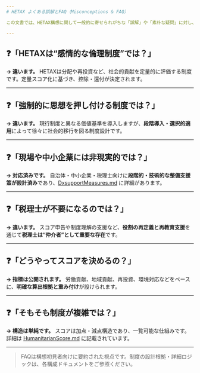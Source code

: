 ```yaml
---
# HETAX よくある誤解とFAQ（Misconceptions & FAQ）

この文書では、HETAX構想に関して一般的に寄せられがちな「誤解」や「素朴な疑問」に対し、制度設計上の観点から端的に回答します。

---
```


## ❓「HETAXは“感情的な倫理制度”では？」

**→ 違います。** HETAXは分配や再投資など、社会的貢献を定量的に評価する制度です。定量スコア化に基づき、控除・還付が決定されます。

---

## ❓「強制的に思想を押し付ける制度では？」

**→ 違います。** 現行制度と異なる価値基準を導入しますが、**段階導入・選択的適用**によって徐々に社会的移行を図る制度設計です。

---

## ❓「現場や中小企業には非現実的では？」

**→ 対応済みです。** 自治体・中小企業・税理士向けに**段階的・技術的な整備支援策が設計済み**であり、[DxsupportMeasures.md](./DxsupportMeasures.md) に詳細があります。

---

## ❓「税理士が不要になるのでは？」

**→ 違います。** スコア申告や制度理解の支援など、**役割の再定義と再教育支援**を通じて**税理士は“仲介者”として重要な存在**です。

---

## ❓「どうやってスコアを決めるの？」

**→ 指標は公開されます。** 労働貢献、地域貢献、再投資、環境対応などをベースに、**明確な算出根拠と重み付け**が設けられます。

---

## ❓「そもそも制度が複雑では？」

**→ 構造は単純です。** スコアは加点・減点構造であり、一覧可能な仕組みです。詳細は [HumanitarianScore.md](./HumanitarianScore.md) に記載されています。

---

> FAQは構想初見者向けに要約された視点です。制度の設計根拠・詳細ロジックは、各構成ドキュメントをご参照ください。
